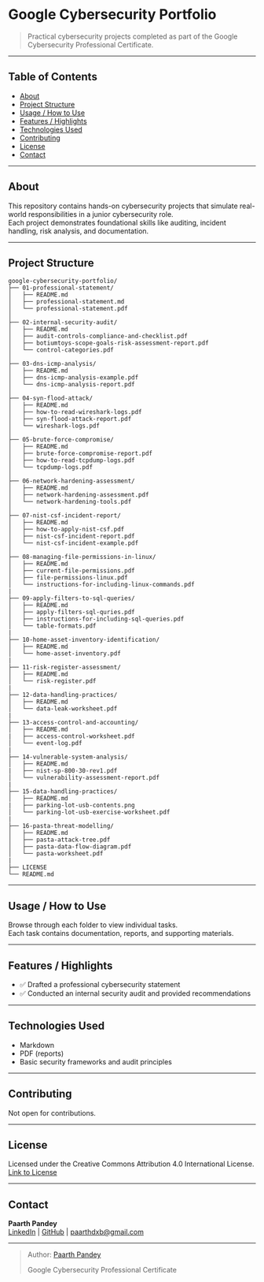 # Google Cybersecurity Portfolio

> Practical cybersecurity projects completed as part of the Google Cybersecurity Professional Certificate.

---

## Table of Contents

- [About](#about)  
- [Project Structure](#project-structure)  
- [Usage / How to Use](#usage--how-to-use)  
- [Features / Highlights](#features--highlights)  
- [Technologies Used](#technologies-used)  
- [Contributing](#contributing)  
- [License](#license)  
- [Contact](#contact)

---

## About

This repository contains hands-on cybersecurity projects that simulate real-world responsibilities in a junior cybersecurity role.  
Each project demonstrates foundational skills like auditing, incident handling, risk analysis, and documentation.

---

## Project Structure
```
google-cybersecurity-portfolio/
├── 01-professional-statement/
│   ├── README.md
│   ├── professional-statement.md
│   └── professional-statement.pdf
│
├── 02-internal-security-audit/
│   ├── README.md
│   ├── audit-controls-compliance-and-checklist.pdf
│   ├── botiumtoys-scope-goals-risk-assessment-report.pdf
│   └── control-categories.pdf
│
├── 03-dns-icmp-analysis/
│   ├── README.md
│   ├── dns-icmp-analysis-example.pdf
│   └── dns-icmp-analysis-report.pdf
│
├── 04-syn-flood-attack/
│   ├── README.md
│   ├── how-to-read-wireshark-logs.pdf
│   ├── syn-flood-attack-report.pdf
│   └── wireshark-logs.pdf
│
├── 05-brute-force-compromise/
│   ├── README.md
│   ├── brute-force-compromise-report.pdf
│   ├── how-to-read-tcpdump-logs.pdf
│   └── tcpdump-logs.pdf
│
├── 06-network-hardening-assessment/
│   ├── README.md
│   ├── network-hardening-assessment.pdf
│   └── network-hardening-tools.pdf
│
├── 07-nist-csf-incident-report/
│   ├── README.md
│   ├── how-to-apply-nist-csf.pdf
│   ├── nist-csf-incident-report.pdf
│   └── nist-csf-incident-example.pdf
│
├── 08-managing-file-permissions-in-linux/
│   ├── README.md
│   ├── current-file-permissions.pdf
│   ├── file-permissions-linux.pdf
│   └── instructions-for-including-linux-commands.pdf
|
├── 09-apply-filters-to-sql-queries/
│   ├── README.md
│   ├── apply-filters-sql-quries.pdf
│   ├── instructions-for-including-sql-queries.pdf
│   └── table-formats.pdf
|
├── 10-home-asset-inventory-identification/
│   ├── README.md
│   └── home-asset-inventory.pdf
|
├── 11-risk-register-assessment/
│   ├── README.md
│   └── risk-register.pdf
|
├── 12-data-handling-practices/
│   ├── README.md
│   └── data-leak-worksheet.pdf
|
├── 13-access-control-and-accounting/
│   ├── README.md
|   ├── access-control-worksheet.pdf
│   └── event-log.pdf
|
├── 14-vulnerable-system-analysis/
│   ├── README.md
|   ├── nist-sp-800-30-rev1.pdf
│   └── vulnerability-assessment-report.pdf
|
├── 15-data-handling-practices/
│   ├── README.md
|   ├── parking-lot-usb-contents.png
│   └── parking-lot-usb-exercise-worksheet.pdf
|
├── 16-pasta-threat-modelling/
│   ├── README.md
│   ├── pasta-attack-tree.pdf
│   ├── pasta-data-flow-diagram.pdf
│   └── pasta-worksheet.pdf
|
├── LICENSE
└── README.md
```
---

## Usage / How to Use

Browse through each folder to view individual tasks.  
Each task contains documentation, reports, and supporting materials.

---

## Features / Highlights

- ✅ Drafted a professional cybersecurity statement  
- ✅ Conducted an internal security audit and provided recommendations  

---

## Technologies Used

- Markdown  
- PDF (reports)  
- Basic security frameworks and audit principles  

---

## Contributing

Not open for contributions.

---

## License

Licensed under the Creative Commons Attribution 4.0 International License.  
[Link to License](https://creativecommons.org/licenses/by/4.0/)

---

## Contact

**Paarth Pandey**  
[LinkedIn](https://www.linkedin.com/in/paarth-pandey-13779529b/) | [GitHub](https://github.com/paarthpandey10) | paarthdxb@gmail.com

---

> Author: [Paarth Pandey](https://github.com/paarthpandey10)  
>  
> Google Cybersecurity Professional Certificate
